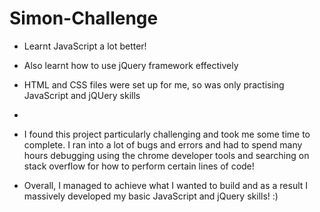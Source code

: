 # Simon-Challenge

- Learnt JavaScript a lot better!

- Also learnt how to use jQuery framework effectively

- HTML and CSS files were set up for me, so was only practising JavaScript and jQUery skills
-
- I found this project particularly challenging and took me some time to complete. I ran into a lot of bugs and errors and had to spend many hours debugging using the chrome developer tools and searching on stack overflow for how to perform certain lines of code!

- Overall, I managed to achieve what I wanted to build and as a result I massively developed my basic JavaScript and jQuery skills! :)
